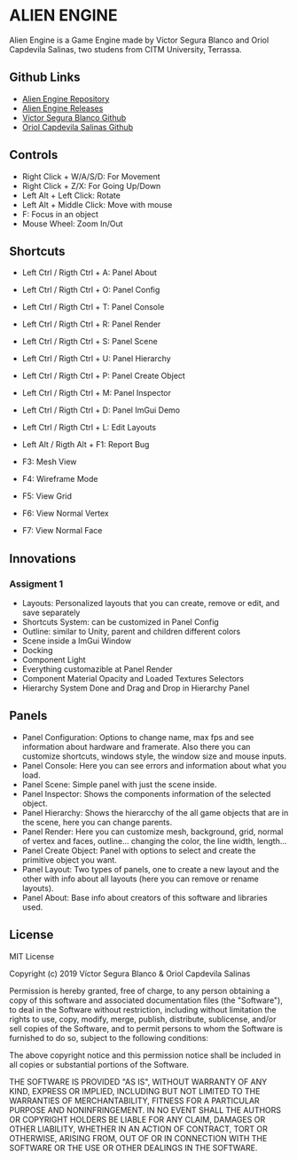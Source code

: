 # ALIEN ENGINE

Alien Engine is a Game Engine made by Víctor Segura Blanco and Oriol Capdevila Salinas, two studens from CITM University, Terrassa.

## Github Links

* [Alien Engine Repository](https://github.com/VictorSegura99/Alien-GameEngine)
* [Alien Engine Releases](https://github.com/VictorSegura99/Alien-GameEngine/releases)
* [Víctor Segura Blanco Github](https://github.com/VictorSegura99)
* [Oriol Capdevila Salinas Github](https://github.com/OriolCS2)

## Controls

* Right Click + W/A/S/D: For Movement
* Right Click + Z/X: For Going Up/Down
* Left Alt + Left Click: Rotate
* Left Alt + Middle Click: Move with mouse
* F: Focus in an object
* Mouse Wheel: Zoom In/Out

## Shortcuts

* Left Ctrl / Rigth Ctrl + A: Panel About
* Left Ctrl / Rigth Ctrl + O: Panel Config
* Left Ctrl / Rigth Ctrl + T: Panel Console
* Left Ctrl / Rigth Ctrl + R: Panel Render
* Left Ctrl / Rigth Ctrl + S: Panel Scene
* Left Ctrl / Rigth Ctrl + U: Panel Hierarchy
* Left Ctrl / Rigth Ctrl + P: Panel Create Object
* Left Ctrl / Rigth Ctrl + M: Panel Inspector
* Left Ctrl / Rigth Ctrl + D: Panel ImGui Demo
* Left Ctrl / Rigth Ctrl + L: Edit Layouts

* Left Alt / Rigth Alt + F1: Report Bug

* F3: Mesh View
* F4: Wireframe Mode
* F5: View Grid
* F6: View Normal Vertex
* F7: View Normal Face

## Innovations

### Assigment 1

* Layouts: Personalized layouts that you can create, remove or edit, and save separately
* Shortcuts System: can be customized in Panel Config
* Outline: similar to Unity, parent and children different colors
* Scene inside a ImGui Window
* Docking
* Component Light
* Everything customazible at Panel Render
* Component Material Opacity and Loaded Textures Selectors
* Hierarchy System Done and Drag and Drop in Hierarchy Panel

## Panels

* Panel Configuration: Options to change name, max fps and see information about hardware and framerate. Also there you can 
customize shortcuts, windows style, the window size and mouse inputs. 
* Panel Console: Here you can see errors and information about what you load.
* Panel Scene: Simple panel with just the scene inside.
* Panel Inspector: Shows the components information of the selected object.
* Panel Hierarchy: Shows the hierarcchy of the all game objects that are in the scene, here you
can change parents.
* Panel Render: Here you can customize mesh, background, grid, normal of vertex and faces, outline... changing the color, the line width, length...
* Panel Create Object: Panel with options to select and create the primitive object you want.
* Panel Layout: Two types of panels, one to create a new layout and the other with info about all layouts (here you
can remove or rename layouts).
* Panel About: Base info about creators of this software and libraries used.

## License

MIT License

Copyright (c) 2019 Víctor Segura Blanco & Oriol Capdevila Salinas

Permission is hereby granted, free of charge, to any person obtaining a copy
of this software and associated documentation files (the "Software"), to deal
in the Software without restriction, including without limitation the rights
to use, copy, modify, merge, publish, distribute, sublicense, and/or sell
copies of the Software, and to permit persons to whom the Software is
furnished to do so, subject to the following conditions:

The above copyright notice and this permission notice shall be included in all
copies or substantial portions of the Software.

THE SOFTWARE IS PROVIDED "AS IS", WITHOUT WARRANTY OF ANY KIND, EXPRESS OR
IMPLIED, INCLUDING BUT NOT LIMITED TO THE WARRANTIES OF MERCHANTABILITY,
FITNESS FOR A PARTICULAR PURPOSE AND NONINFRINGEMENT. IN NO EVENT SHALL THE
AUTHORS OR COPYRIGHT HOLDERS BE LIABLE FOR ANY CLAIM, DAMAGES OR OTHER
LIABILITY, WHETHER IN AN ACTION OF CONTRACT, TORT OR OTHERWISE, ARISING FROM,
OUT OF OR IN CONNECTION WITH THE SOFTWARE OR THE USE OR OTHER DEALINGS IN THE
SOFTWARE.
